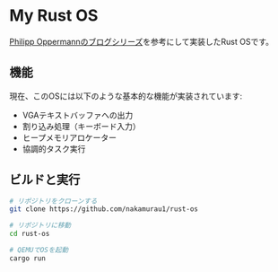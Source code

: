 # My Rust OS

[Philipp Oppermannのブログシリーズ](https://os.phil-opp.com/ja/)を参考にして実装したRust OSです。

## 機能

現在、このOSには以下のような基本的な機能が実装されています:

- VGAテキストバッファへの出力
- 割り込み処理（キーボード入力）
- ヒープメモリアロケーター
- 協調的タスク実行

## ビルドと実行

```bash
# リポジトリをクローンする
git clone https://github.com/nakamurau1/rust-os

# リポジトリに移動
cd rust-os

# QEMUでOSを起動
cargo run
```
